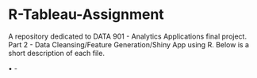 # R-Tableau-Assignment
A repository dedicated to DATA 901 - Analytics Applications final project. Part 2 - Data Cleansing/Feature Generation/Shiny App using R. Below is a short description of each file.

•  -

